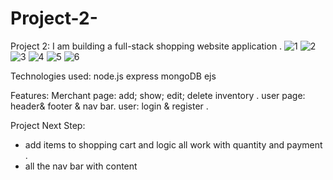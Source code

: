 # Project-2-
Project 2: I am building a full-stack shopping website application . 
![1](https://user-images.githubusercontent.com/120139538/226112093-24dfa5b8-db2a-4500-9e27-de937b8bebbb.png)
![2](https://user-images.githubusercontent.com/120139538/226112100-d40face5-c983-4e9f-9676-1bcf308d8721.png)
![3](https://user-images.githubusercontent.com/120139538/226112104-ec3b1a4f-51ad-4183-ac5d-9005aaa29753.png)
![4](https://user-images.githubusercontent.com/120139538/226112125-3fe559ad-40ca-4ed6-b895-62587265e8b8.png)
![5](https://user-images.githubusercontent.com/120139538/226112127-de319c88-07c5-4a14-b853-06f01de27c7f.png)
![6](https://user-images.githubusercontent.com/120139538/226112130-91596f49-68d1-4067-8701-0f8c039e0244.png)


Technologies used:
node.js
express
mongoDB
ejs


Features:
Merchant page: add; show; edit; delete inventory .
user page: header& footer & nav bar.
user: login & register .


Project Next Step: 
- add items to shopping cart and logic all work with quantity and payment .
- all the nav bar with content 
